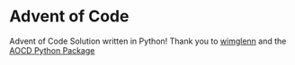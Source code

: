 # Advent of Code

Advent of Code Solution written in Python! Thank you to [wimglenn](https://github.com/wimglenn) and the [AOCD Python Package](https://github.com/wimglenn/advent-of-code-data)